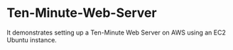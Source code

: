 # Ten-Minute-Web-Server
It demonstrates setting up a Ten-Minute Web Server on AWS using an EC2 Ubuntu instance.
